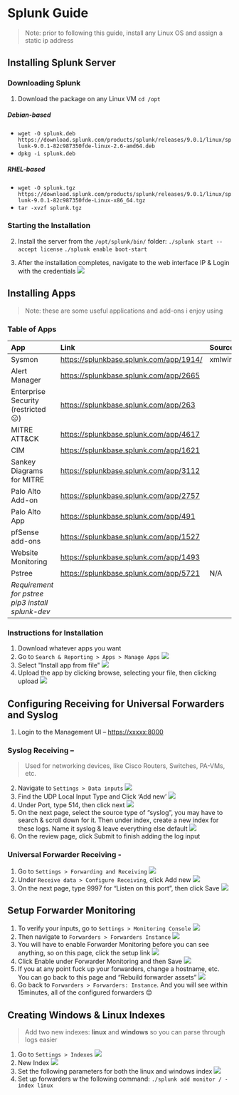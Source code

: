 # Splunk Guide
> Note: prior to following this guide, install any Linux OS and assign a static ip address

## Installing Splunk Server
### Downloading Splunk
1. Download the package on any Linux VM
`cd /opt`
##### Debian-based
- 	`wget -O splunk.deb https://download.splunk.com/products/splunk/releases/9.0.1/linux/splunk-9.0.1-82c987350fde-linux-2.6-amd64.deb `
-	`dpkg -i splunk.deb`
##### RHEL-based
 -	`wget -O splunk.tgz https://download.splunk.com/products/splunk/releases/9.0.1/linux/splunk-9.0.1-82c987350fde-Linux-x86_64.tgz`
-	`tar -xvzf splunk.tgz`

### Starting the Installation
2. Install the server from the `/opt/splunk/bin/` folder:
 	`./splunk start --accept license`
 	`./splunk enable boot-start`

3. After the installation completes, navigate to the web interface IP & Login with the credentials 
 ![](images/1.png)

## Installing Apps
> Note: these are some useful applications and add-ons i enjoy using

### Table of Apps 
| App                                   | Link										| Sourcetype/Index  |
| :----------------------------------- 	| :---------------------------------------  | :---------------	|
| Sysmon								| https://splunkbase.splunk.com/app/1914/ 	| xmlwineventlog	|
| Alert Manager							| https://splunkbase.splunk.com/app/2665 	| 					|
| Enterprise Security (restricted☹) 	| https://splunkbase.splunk.com/app/263 	| 					|
| MITRE ATT&CK							| https://splunkbase.splunk.com/app/4617 	| 					|
| CIM									| https://splunkbase.splunk.com/app/1621 	| 					|
| Sankey Diagrams for MITRE 			| https://splunkbase.splunk.com/app/3112 	| 					|
| Palo Alto Add-on						| https://splunkbase.splunk.com/app/2757 	| 					|
| Palo Alto App 						| https://splunkbase.splunk.com/app/491 	| 					|
| pfSense add-ons						| https://splunkbase.splunk.com/app/1527 	| 					|
| Website Monitoring 					| https://splunkbase.splunk.com/app/1493 	| 					|
| Pstree								| https://splunkbase.splunk.com/app/5721 	| N/A 				|
| *Requirement for pstree pip3 install splunk-dev*  								| 					|

### Instructions for Installation
1. Download whatever apps you want
2. Go to `Search & Reporting > Apps > Manage Apps`
 ![](images/2.png)
3. Select "Install app from file"
 ![](images/3.png)
4. Upload the app by clicking browse, selecting your file, then clicking upload
 ![](images/4.png) 

## Configuring Receiving for Universal Forwarders and Syslog
1. Login to the Management UI – [https://xxxxx:8000](https://xxxxx:8000)

### Syslog Receiving – 
> Used for networking devices, like Cisco Routers, Switches, PA-VMs, etc.

2. Navigate to `Settings > Data inputs`
 ![](images/5.png)
3. Find the UDP Local Input Type and Click ‘Add new’
 ![](images/6.png)
4. Under Port, type 514, then click next
 ![](images/7.png)
5. On the next page, select the source type of “syslog”, you may have to search & scroll down for it. Then under index, create a new index for these logs. Name it syslog & leave everything else default
 ![](images/8.png)
6. On the review page, click Submit to finish adding the log input

### Universal Forwarder Receiving -
1. Go to `Settings > Forwarding and Receiving`
 ![](images/9.png)
2. Under `Receive data > Configure Receiving`, click Add new
 ![](images/10.png)
3. On the next page, type 9997 for “Listen on this port”, then click Save
  ![](images/11.png)

## Setup Forwarder Monitoring
1. To verify your inputs, go to `Settings > Monitoring Console`
 ![](images/12.png)
2. Then navigate to `Forwarders > Forwarders Instance`
 ![](images/13.png)
3. You will have to enable Forwarder Monitoring before you can see anything, so on this page, click the setup link
 ![](images/14.png)
4. Click Enable under Forwarder Monitoring and then Save
 ![](images/15.png)
5. If you at any point fuck up your forwarders, change a hostname, etc. You can go back to this page and “Rebuild forwarder assets” 
 ![](images/16.png)
6. Go back to `Forwarders > Forwarders: Instance`. And you will see within 15minutes, all of the configured forwarders 😊

## Creating Windows & Linux Indexes
> Add two new indexes: **linux** and **windows** so you can parse through logs easier

1. Go to `Settings > Indexes`
 ![](images/17.png)
2. New Index
 ![](images/18.png)
3. Set the following parameters for both the linux and windows index
 ![](images/19.png)
4. Set up forwarders w the following command: `./splunk add monitor / -index linux`
